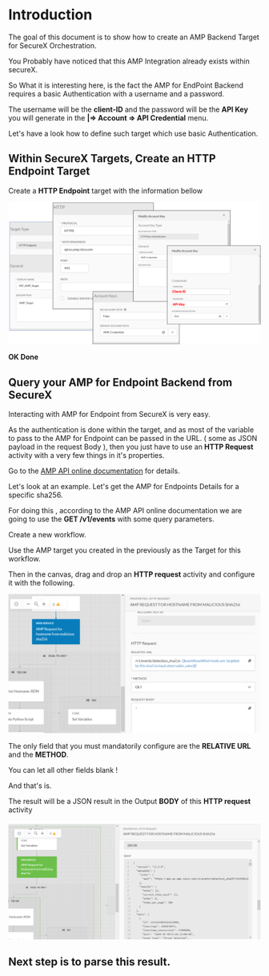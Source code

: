 # Introduction

The goal of this document is to show how to create an AMP Backend Target for SecureX Orchestration.

You Probably have noticed that this AMP Integration already exists within secureX.

So What it is interesting here, is the fact the AMP for EndPoint Backend requires a basic Authentication with a username and a password.

The username will be the **client-ID** and the password will be the **API Key** you will generate in the **|=> Account => API Credential** menu.

Let's have a look how to define such target which use basic Authentication.

## Within SecureX Targets, Create an HTTP Endpoint Target

Create a **HTTP Endpoint** target with the information bellow 

![](img/amp-target-1.png)

**OK Done** 

## Query your AMP for Endpoint Backend from SecureX

Interacting with AMP for Endpoint from SecureX is very easy.

As the authentication is done within the target, and as most of the variable to pass to the AMP for Endpoint can be passed in the URL. ( some as JSON payload in the request Body ), then you just have to use an **HTTP Request** activity with a very few things in it's properties.

Go to the [AMP API online documentation](https://api-docs.amp.cisco.com/) for details.

Let's look at an example. Let's get the AMP for Endpoints Details for a specific sha256.

For doing this , according to the AMP API online documentation we are going to use the **GET /v1/events** with some query parameters.

Create a new workflow.

Use the AMP target you created in the previously as the Target for this workflow.

Then in the canvas, drag and drop an **HTTP request** activity and configure it with the following.

![](img/amp-target-2.png)

The only field that you must mandatorily configure are the **RELATIVE URL** and the **METHOD**.

You can let all other fields blank !

And that's is.

The result will be a JSON result in the Output **BODY** of this **HTTP request** activity

![](img/amp-target-3.png)

## Next step is to parse this result.